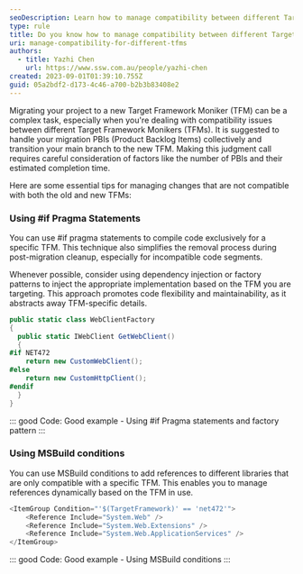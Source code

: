 ```yaml
---
seoDescription: Learn how to manage compatibility between different Target Framework Monikers (TFMs) using #if pragma statements and MSBuild conditions for efficient migrations.
type: rule
title: Do you know how to manage compatibility between different Target Framework Monikers (TFMs)?
uri: manage-compatibility-for-different-tfms
authors:
  - title: Yazhi Chen
    url: https://www.ssw.com.au/people/yazhi-chen
created: 2023-09-01T01:39:10.755Z
guid: 05a2bdf2-d173-4c46-a700-b2b3b83408e2
---
```

Migrating your project to a new Target Framework Moniker (TFM) can be a complex task, especially when you're dealing with compatibility issues between different Target Framework Monikers (TFMs). It is suggested to handle your migration PBIs (Product Backlog Items) collectively and transition your main branch to the new TFM. Making this judgment call requires careful consideration of factors like the number of PBIs and their estimated completion time.

Here are some essential tips for managing changes that are not compatible with both the old and new TFMs:

<!--endintro-->

### Using #if Pragma Statements

You can use #if pragma statements to compile code exclusively for a specific TFM. This technique also simplifies the removal process during post-migration cleanup, especially for incompatible code segments.

Whenever possible, consider using dependency injection or factory patterns to inject the appropriate implementation based on the TFM you are targeting. This approach promotes code flexibility and maintainability, as it abstracts away TFM-specific details.

```cs
public static class WebClientFactory
{
  public static IWebClient GetWebClient()
  {
#if NET472
    return new CustomWebClient();
#else
    return new CustomHttpClient();
#endif
  }
}
```

::: good
Code: Good example - Using #if Pragma statements and factory pattern
:::

### Using MSBuild conditions

You can use MSBuild conditions to add references to different libraries that are only compatible with a specific TFM. This enables you to manage references dynamically based on the TFM in use.

```cs
<ItemGroup Condition="'$(TargetFramework)' == 'net472'">
    <Reference Include="System.Web" />
    <Reference Include="System.Web.Extensions" />
    <Reference Include="System.Web.ApplicationServices" />
</ItemGroup>
```

::: good
Code: Good example - Using MSBuild conditions
:::
